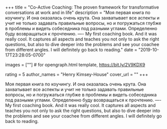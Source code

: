 
+++
title = "Co-Active Coaching: The proven framework for transformative conversations at work and in life"
description = "Моя первая книга по коучингу. И она оказалась очень крута. Она захватывает все аспекты и учит не только задавать правильные вопросы, но и погружаться глубже в проблемы и видеть собеседника под разными углами. Определенно буду возвращаться к прочтению. —- My first coaching book. And it was really cool. It captures all aspects and teaches you not only to ask the right questions, but also to dive deeper into the problems and see your coachee from different angles. I will definitely go back to reading."
date = "2019-10-17T23:28:05-0700"

images = [""]  # for opengraph.html template, https://bit.ly/2V9KDX9

rating = 5
author_names = "Henry Kimsey-House"
cover_url = ""
+++

Моя первая книга по коучингу. И она оказалась очень крута. Она захватывает все аспекты и учит не только задавать правильные вопросы, но и погружаться глубже в проблемы и видеть собеседника под разными углами. Определенно буду возвращаться к прочтению.
—-
My first coaching book. And it was really cool. It captures all aspects and teaches you not only to ask the right questions, but also to dive deeper into the problems and see your coachee from different angles. I will definitely go back to reading.
